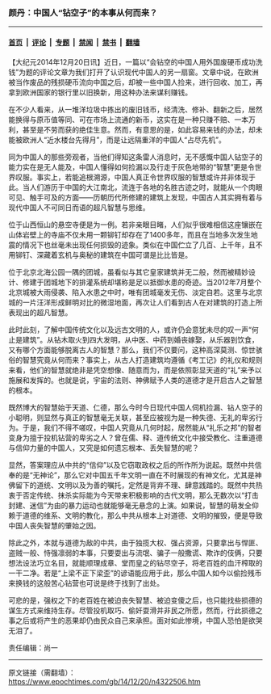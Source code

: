 ### 颜丹：中国人“钻空子”的本事从何而来？

---

#### [首页](../../../..?n4322506) &nbsp;|&nbsp; [评论](../../../../../epoch-comment?n4322506) &nbsp;|&nbsp; [专题](../../../../../epoch-special?n4322506) &nbsp;|&nbsp; [禁闻](../../../../../epoch-news?n4322506) &nbsp;|&nbsp; [禁书](../../../../../books?n4322506) &nbsp;|&nbsp; [翻墙](https://github.com/gfw-breaker/nogfw/blob/master/README.md?n4322506)


<div class="post_content" id="artbody" itemprop="articleBody">
 <!-- article content begin -->
 <p>
  【大纪元2014年12月20日讯】近日，一篇以“会钻空的中国人用外国废硬币成功洗钱”为题的评论文章为我们打开了认识现代中国人的另一扇窗。文章中说，在欧洲被当作废品的残损硬币流向中国之后，却被一些中国人捡来，进行回收、加工，再拿到欧洲国家的银行里以旧换新，用这种办法来谋利赚钱。
 </p>
 <p>
  在不少人看来，从一堆洋垃圾中拣出的废旧钱币，经清洗、修补、翻新之后，居然能换得与原币值等同、可在市场上流通的新币，这实在是一种只赚不赔、一本万利，甚至是不劳而获的绝佳生意。然而，有意思的是，如此容易来钱的办法，却未能被欧洲人“近水楼台先得月”，而是让远隔重洋的中国人“占尽先机”。
 </p>
 <p>
  同为中国人的那些旁观者，当他们得知这条雷人消息时，无不感慨中国人钻空子的能力实在是无人能及，中国人懂得如何捡漏以及行走于灰色地带的“智慧”更是令世界叹服。事实上，若能追根溯源，中国人真正令世界叹服的智慧或许并非体现于此。当人们游历于中国的大江南北，流连于各地的名胜古迹之时，就能从一个肉眼可见、触手可及的方面——历朝历代所修建的建筑上发现，中国古人其实拥有着与现代中国人不可同日而语的超凡智慧与思维。
 </p>
 <p>
  位于山西恒山的悬空寺便是为一例。若非亲眼目睹，人们似乎很难相信这座镶嵌在山体岩壁上的寺庙不仅未用一颗铆钉却存在了1400多年，而且在当地多次发生地震的情况下也丝毫未出现任何损毁的迹象。类似在中国伫立了几百、上千年，且不用铆钉、深藏着玄机与奥秘的建筑在中国可谓是比比皆是。
 </p>
 <p>
  位于北京北海公园一隅的团城，虽看似与其它皇家建筑并无二般，然而被精妙设计、修建于团城地下的排灌系统却堪称是足以抵御水患的奇迹。当2012年7月整个北京城被大雨侵袭、陷入水患之中时，唯有团城毫发无伤、淡定自若。这里与北京城的一片汪洋形成鲜明对比的微湿地面，再次让人们看到古人在对建筑的打造上所表现出的超凡智慧。
 </p>
 <p>
  此时此刻，了解中国传统文化以及远古文明的人，或许仍会意犹未尽的叹一声“何止是建筑”。从钻木取火到四大发明，从中医、中药到婚丧嫁娶，从乐器到饮食，又有哪个方面能够脱离古人的智慧？那么，我们不仅要问，这种高深莫测、惊世骇俗的智慧究竟从何而来？事实上，从古人打造建筑均遵循《考工记》的礼仪和规则来看，他们的智慧就绝非是凭空想像、随意而为，而是依照彰显天道的“礼”来予以施展和发挥的。也就是说，宇宙的法则、神佛赋予人类的道德才是开启古人之智慧的根本。
 </p>
 <p>
  既然博大的智慧始于天道、仁德，那么今时今日现代中国人伺机捡漏、钻人空子的小聪明，则显然与真正的智慧毫无关联，甚至应被视为是一种失德、无礼的卑劣行为。于是，我们不得不嗟叹，中国人究竟从几何时起，居然能从“礼乐之邦”的智者变身为擅于投机钻营的卑劣之人？曾在儒、释、道传统文化中接受教化、注重道德与信仰力量的中国人，又究是如何遗忘根本、丢失智慧的呢？
 </p>
 <p>
  显然，答案理应从中共的“信仰”以及它窃取政权之后的所作所为说起。既然中共信奉的是“无神论”，那么它对中国五千年文明一直在不时展现的有神文化，尤其是神佛留下的道统、文明以及为善的嘱托，定然是背弃不理、肆意践踏的。既然中共热衷于否定传统、抹杀实际能为今天带来积极影响的古代文明，那么无数次以“打击封建、迷信”为由的暴力运动也就能够毫无悬念的上演。如果说，智慧的萌发全仰赖于道德的维系、文明的教化，那么中共从根本上对道德、文明的摧毁，便是导致中国人丧失智慧的肇始之因。
 </p>
 <p>
  除此之外，本就与道德为敌的中共，由于独揽大权、强占资源，只要拿出与悍匪、盗贼一般、恃强凛弱的本事，只要耍出与流氓、骗子一般撒谎、欺诈的伎俩，只要想法设法巧立名目，就能顺理成章、堂而皇之的钻尽空子，将老百姓的血汗榨取的一干二净。若是“上梁不正下梁歪”的谚语能应用于此，那么中国人如今以偷捡残币来换钱的这般苦心钻营也可说是终于找到了出处。
 </p>
 <p>
  可悲的是，强权之下的老百姓在被迫丧失智慧、被迫变傻之后，也只能找些损德的谋生方式来维持生存。尽管投机取巧、偷奸耍滑并非民之所愿，然而，行此损德之事之后或将产生的恶果却仍由民众自己来承担。面对如此惨境，中国人恐怕是欲哭无泪了。
 </p>
 <p>
  责任编辑：尚一
 </p>
 <!-- article content end -->
 <div id="below_article_ad">
 </div>
</div>


---

原文链接（需翻墙）：https://www.epochtimes.com/gb/14/12/20/n4322506.htm